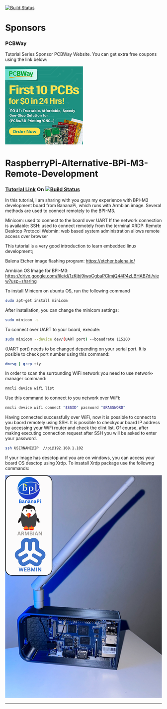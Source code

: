 
[![Build Status](https://img.shields.io/badge/USEFUL%20ELECTRONICS-YOUTUBE-red)](https://www.youtube.com/user/wardzx1)

# Sponsors

### PCBWay
Tutorial Series Sponsor PCBWay Website. You can get extra free coupons using the link below:

[<img src="https://github.com/UsefulElectronics/RaspberryPi-Alternative-BPi-M3-Remote-Development/blob/main/Pictures/250x250.gif">](https://www.pcbway.com/setinvite.aspx?inviteid=582640)


# RaspberryPi-Alternative-BPi-M3-Remote-Development

### [Tutorial Link](https://youtu.be/54qtV8BrDjk) On [![Build Status](https://img.shields.io/badge/YouTube-FF0000?style=for-the-badge&logo=youtube&logoColor=white)](https://www.youtube.com/wardzx1) 

In this tutorial, I am sharing with you guys my experience with BPI-M3 development board from BananaPi, which runs with Armbian image. Several methods are used to connect remotely to the BPI-M3. 

Minicom: used to connect to the board over UART
If the network connection is available:
SSH: used to connect remotely from the terminal 
XRDP: Remote Desktop Protocol
Webmin: web based system administration allows remote access over browser 

This tutorial is a very good introduction to learn embedded linux development;

Balena Etcher image flashing program:
https://etcher.balena.io/

Armbian OS Image for BPI-M3:
https://drive.google.com/file/d/1zKjbj9iwoCgbaPCImjQ44P4zLBHAB7di/view?usp=sharing

To install Minicom on ubuntu OS, run the following command 

```sh
sudo apt-get install minicom
```
After installation, you can change the minicom settings:

```sh
sudo minicom -s 
```

To connect over UART to your board, execute:

```sh
sudo minicom --device dev/(UART port) --boaudrate 115200
```

(UART port) needs to be changed depending on your serial port. It is posible to check port number using this command:
```sh
dmesg | grep tty
```

In order to scan the surrounding WiFi network you need to use network-manager command:
```sh
nmcli device wifi list
```
Use this command to connect to you network over WiFi:
```sh
nmcli device wifi connect "$SSID" password "$PASSWORD"
```
Having connected successfully over WiFi, now it is possible to connect to you baord remotely using SSH.
It is possible to checkyour board IP address by accessing your WiFi router and check the clint list. Of course, after making executing connection request after SSH you will be asked to enter your password.
```sh
ssh USERNAME@IP  //pi@192.168.1.102
```

If your image has desctop and you are on windows, you can access your board OS desctop using Xrdp. To insatall Xrdp package use the followng commands:


![Circuit Diagram](https://github.com/UsefulElectronics/RaspberryPi-Alternative-BPi-M3-Remote-Development/blob/main/Pictures/hardware.PNG)
***

